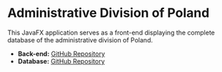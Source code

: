 # Administrative Division of Poland

This JavaFX application serves as a front-end displaying the complete database of the administrative division of Poland.

- **Back-end:** [GitHub Repository](https://github.com/LUKIS123/BD2-PWR-AdministrativeDivisionOfPoland)
- **Database:** [GitHub Repository](https://github.com/KuchnowskiP/Database-For-Administrative-Division-Of-Poland)
